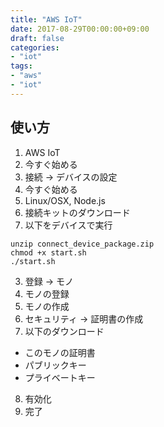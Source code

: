 ```yaml
---
title: "AWS IoT"
date: 2017-08-29T00:00:00+09:00
draft: false
categories:
- "iot"
tags:
- "aws"
- "iot"
---
```



## 使い方
1. AWS IoT
2. 今すぐ始める
3. 接続 -> デバイスの設定
4. 今すぐ始める
5. Linux/OSX, Node.js
6. 接続キットのダウンロード
7. 以下をデバイスで実行

```
unzip connect_device_package.zip
chmod +x start.sh
./start.sh

```


3. 登録 -> モノ
4. モノの登録
5. モノの作成
6. セキュリティ -> 証明書の作成
7. 以下のダウンロード
  * このモノの証明書
  * パブリックキー
  * プライベートキー
8. 有効化
9. 完了 